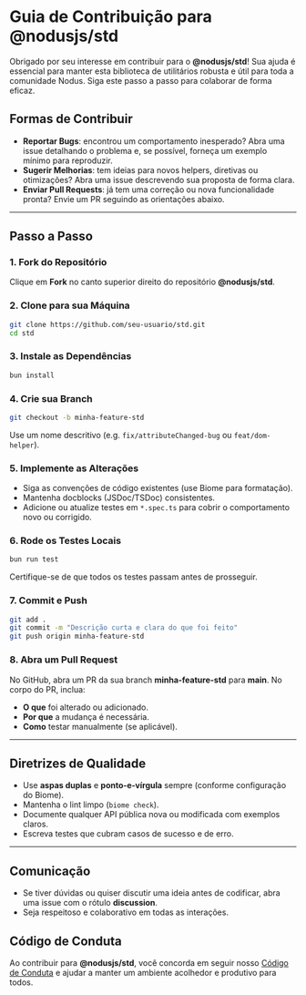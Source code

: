 # Guia de Contribuição para **@nodusjs/std**

Obrigado por seu interesse em contribuir para o **@nodusjs/std**! Sua ajuda é essencial para manter esta biblioteca de utilitários robusta e útil para toda a comunidade Nodus. Siga este passo a passo para colaborar de forma eficaz.

## Formas de Contribuir

- **Reportar Bugs**: encontrou um comportamento inesperado? Abra uma issue detalhando o problema e, se possível, forneça um exemplo mínimo para reproduzir.  
- **Sugerir Melhorias**: tem ideias para novos helpers, diretivas ou otimizações? Abra uma issue descrevendo sua proposta de forma clara.  
- **Enviar Pull Requests**: já tem uma correção ou nova funcionalidade pronta? Envie um PR seguindo as orientações abaixo.

---

## Passo a Passo

### 1. Fork do Repositório

Clique em **Fork** no canto superior direito do repositório **@nodusjs/std**.

### 2. Clone para sua Máquina

```bash
git clone https://github.com/seu-usuario/std.git
cd std
````

### 3. Instale as Dependências

```bash
bun install
```

### 4. Crie sua Branch

```bash
git checkout -b minha-feature-std
```

Use um nome descritivo (e.g. `fix/attributeChanged-bug` ou `feat/dom-helper`).

### 5. Implemente as Alterações

* Siga as convenções de código existentes (use Biome para formatação).
* Mantenha docblocks (JSDoc/TSDoc) consistentes.
* Adicione ou atualize testes em `*.spec.ts` para cobrir o comportamento novo ou corrigido.

### 6. Rode os Testes Locais

```bash
bun run test
```

Certifique-se de que todos os testes passam antes de prosseguir.

### 7. Commit e Push

```bash
git add .
git commit -m "Descrição curta e clara do que foi feito"
git push origin minha-feature-std
```

### 8. Abra um Pull Request

No GitHub, abra um PR da sua branch **minha-feature-std** para **main**. No corpo do PR, inclua:

* **O que** foi alterado ou adicionado.
* **Por que** a mudança é necessária.
* **Como** testar manualmente (se aplicável).

---

## Diretrizes de Qualidade

* Use **aspas duplas** e **ponto‐e‐vírgula** sempre (conforme configuração do Biome).
* Mantenha o lint limpo (`biome check`).
* Documente qualquer API pública nova ou modificada com exemplos claros.
* Escreva testes que cubram casos de sucesso e de erro.

---

## Comunicação

* Se tiver dúvidas ou quiser discutir uma ideia antes de codificar, abra uma issue com o rótulo **discussion**.
* Seja respeitoso e colaborativo em todas as interações.

## Código de Conduta

Ao contribuir para **@nodusjs/std**, você concorda em seguir nosso [Código de Conduta](https://github.com/nodusjs/std/blob/main/CODE_OF_CONDUCT.md) e ajudar a manter um ambiente acolhedor e produtivo para todos.
